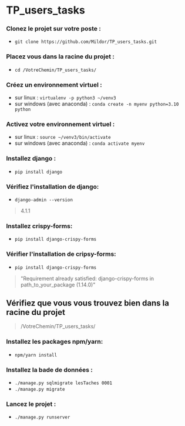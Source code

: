 # TP_users_tasks

### Clonez le projet sur votre poste :
- `git clone https://github.com/Mildor/TP_users_tasks.git`

### Placez vous dans la racine du projet :
- `cd /VotreChemin/TP_users_tasks/`

### Créez un environnement virtuel : 
- sur linux : `virtualenv -p python3 ~/venv3`
- sur windows (avec anaconda) : `conda create -n myenv python=3.10 python`

### Activez votre environnement virtuel :
- sur linux : `source ~/venv3/bin/activate`
- sur windows (avec anaconda) : `conda activate myenv`

### Installez django : 
- `pip install django`

### Vérifiez l'installation de django:
- `django-admin --version`
> 4.1.1

### Installez crispy-forms:
- `pip install django-crispy-forms`

### Vérifier l'installation de cripsy-forms:
- `pip install django-crispy-forms`
> "Requirement already satisfied: django-crispy-forms in path_to_your_package (1.14.0)"

## Vérifiez que vous vous trouvez bien dans la racine du projet
>/VotreChemin/TP_users_tasks/

### Installez les packages npm/yarn:
- `npm/yarn install`

### Installez la bade de données :
- `./manage.py sqlmigrate lesTaches 0001`
- `./manage.py migrate`

### Lancez le projet :
- `./manage.py runserver`
